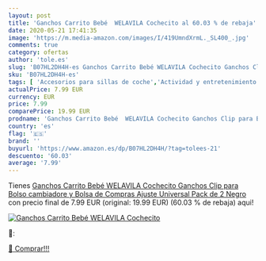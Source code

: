 ```yaml
---
layout: post
title: 'Ganchos Carrito Bebé  WELAVILA Cochecito al 60.03 % de rebaja'
date: 2020-05-21 17:41:35
image: 'https://m.media-amazon.com/images/I/419UmndXrmL._SL400_.jpg'
comments: true
category: ofertas
author: 'tole.es'
slug: 'B07HL2DH4H-es Ganchos Carrito Bebé WELAVILA Cochecito Ganchos Clip para...'
sku: 'B07HL2DH4H-es'
tags: [ 'Accesorios para sillas de coche','Actividad y entretenimiento','Andadores','Bebé','Espejos para asientos traseros','Higiene y cuidado','Sillas de coche y accesorios','Toallitas húmedas para bebé','Toallitas y accesorios para bebé','bebé', ]
actualPrice: 7.99 EUR
currency: EUR
price: 7.99
comparePrice: 19.99 EUR
prodname: 'Ganchos Carrito Bebé  WELAVILA Cochecito Ganchos Clip para Bolso cambiadore y Bolsa de Compras  Ajuste Universal  Pack de 2  Negro'
country: 'es'
flag: '🇪🇸'
brand: ''
buyurl: 'https://www.amazon.es/dp/B07HL2DH4H/?tag=tolees-21'
descuento: '60.03'
average: '7.99'
---
```


Tienes [Ganchos Carrito Bebé  WELAVILA Cochecito Ganchos Clip para Bolso cambiadore y Bolsa de Compras  Ajuste Universal  Pack de 2  Negro](https://www.amazon.es/dp/B07HL2DH4H/?tag=tolees-21) con precio final de  7.99 EUR (original: 19.99 EUR) (60.03 %  de rebaja) aqui!

[![Ganchos Carrito Bebé  WELAVILA Cochecito](https://m.media-amazon.com/images/I/419UmndXrmL._SL400_.jpg)](https://www.amazon.es/dp/B07HL2DH4H/?tag=tolees-21)

🔎:


[🛒 Comprar!!!](https://www.amazon.es/dp/B07HL2DH4H/?tag=tolees-21)
